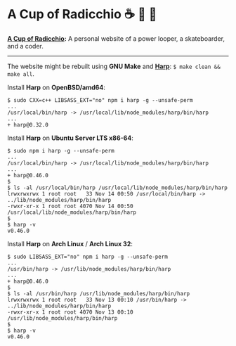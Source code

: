 # A Cup of Radicchio :coffee: :small_blue_diamond: :small_orange_diamond:

**[A Cup of Radicchio](https://rgolubtsov.github.io "A Cup of Radicchio: A personal website of a power looper, a skateboarder, and a coder"):** A personal website of a power looper, a skateboarder, and a coder.

---

The website might be rebuilt using **GNU Make** and **[Harp](https://harpjs.com "Harp, the static web server with built-in preprocessing")**: `$ make clean && make all`.

Install **Harp** on **OpenBSD/amd64**:

```
$ sudo CXX=c++ LIBSASS_EXT="no" npm i harp -g --unsafe-perm
...
/usr/local/bin/harp -> /usr/local/lib/node_modules/harp/bin/harp
...
+ harp@0.32.0
```

Install **Harp** on **Ubuntu Server LTS x86-64**:

```
$ sudo npm i harp -g --unsafe-perm
...
/usr/local/bin/harp -> /usr/local/lib/node_modules/harp/bin/harp
...
+ harp@0.46.0
$
$ ls -al /usr/local/bin/harp /usr/local/lib/node_modules/harp/bin/harp
lrwxrwxrwx 1 root root   33 Nov 14 00:50 /usr/local/bin/harp -> ../lib/node_modules/harp/bin/harp
-rwxr-xr-x 1 root root 4070 Nov 14 00:50 /usr/local/lib/node_modules/harp/bin/harp
$
$ harp -v
v0.46.0
```

Install **Harp** on **Arch Linux** / **Arch Linux 32**:

```
$ sudo LIBSASS_EXT="no" npm i harp -g --unsafe-perm
...
/usr/bin/harp -> /usr/lib/node_modules/harp/bin/harp
...
+ harp@0.46.0
$
$ ls -al /usr/bin/harp /usr/lib/node_modules/harp/bin/harp
lrwxrwxrwx 1 root root   33 Nov 13 00:10 /usr/bin/harp -> ../lib/node_modules/harp/bin/harp
-rwxr-xr-x 1 root root 4070 Nov 13 00:10 /usr/lib/node_modules/harp/bin/harp
$
$ harp -v
v0.46.0
```
